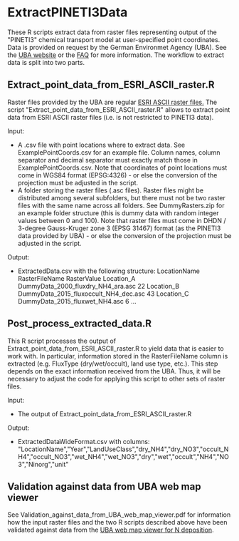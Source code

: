 # ExtractPINETI3Data

These R scripts extract data from raster files representing output of the "PINETI3" chemical transport model at user-specified point coordinates. Data is provided on request by the German Environmet Agency (UBA). See the [UBA website](https://www.umweltbundesamt.de/themen/luft/wirkungen-von-luftschadstoffen/wirkungen-auf-oekosysteme/kartendienst-stickstoffdeposition-in-deutschland) or the [FAQ](https://gis.uba.de/website/depo1/download/Erlaeuterungen_DepoKartendienst_UBA_PINETI3.pdf) for more information. The workflow to extract data is split into two parts. 



## Extract_point_data_from_ESRI_ASCII_raster.R

Raster files provided by the UBA are regular [ESRI ASCII raster files.](
http://resources.esri.com/help/9.3/arcgisdesktop/com/gp_toolref/spatial_analyst_tools/esri_ascii_raster_format.htm) The script "Extract_point_data_from_ESRI_ASCII_raster.R" allows to extract point data from ESRI ASCII raster files (i.e. is not restricted to PINETI3 data).

Input:
 - A .csv file with point locations where to extract data. See ExamplePointCoords.csv for an example file. Column names, column separator and decimal separator must exactly match those in ExamplePointCoords.csv. Note that coordinates of point locations must come in WGS84 format (EPSG:4326) - or else the conversion of the projection must be adjusted in the script.
 - A folder storing the raster files (.asc files). Raster files might be distributed among several subfolders, but there must not be two raster files with the same name across all folders. See DummyRasters.zip for an example folder structure (this is dummy data with random integer values between 0 and 100). Note that raster files must come in DHDN / 3-degree Gauss-Kruger zone 3 (EPSG 31467) format (as the PINETI3 data provided by UBA) - or else the conversion of the projection must be adjusted in the script.

Output:

 - ExtractedData.csv with the following structure:
    LocationName	RasterFileName				RasterValue
    Location_A	DummyData_2000_fluxdry_NH4_ara.asc	22
    Location_B	DummyData_2015_fluxoccult_NH4_dec.asc 43
    Location_C	DummyData_2015_fluxwet_NH4.asc	6
    ...

## Post_process_extracted_data.R

This R script processes the output of Extract_point_data_from_ESRI_ASCII_raster.R to yield data that is easier to work with. In particular, information stored in the RasterFileName column is extracted (e.g. FluxType (dry/wet/occult), land use type, etc.). This step depends on the exact information received from the UBA. Thus, it will be necessary to adjust the code for applying this script to other sets of raster files.

Input:

- The output of Extract_point_data_from_ESRI_ASCII_raster.R

Output:

- ExtractedDataWideFormat.csv with columns:
  "LocationName","Year","LandUseClass","dry_NH4","dry_NO3","occult_NH4","occult_NO3","wet_NH4","wet_NO3","dry","wet","occult","NH4","NO3","Ninorg","unit"



## Validation against data from UBA web map viewer

See Validation_against_data_from_UBA_web_map_viewer.pdf for information how the input raster files and the two R scripts described above have been validated against data from the [UBA web map viewer for N deposition](https://gis.uba.de/website/depo1/).


